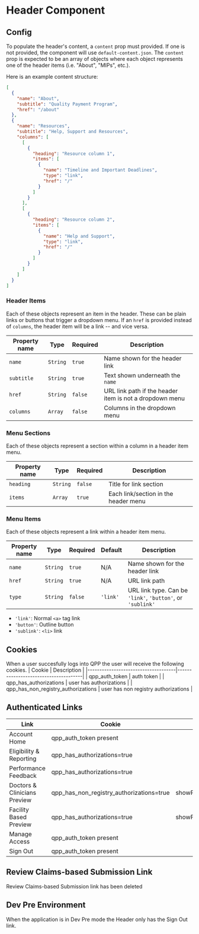 # Header Component

## Config

To populate the header's content, a `content` prop must provided. If one is not provided, the component will use `default-content.json`. The `content` prop is expected to be an array of objects where each object represents one of the header items (i.e. "About", "MIPs", etc.).

Here is an example content structure:

```json
[
  {
    "name": "About",
    "subtitle": "Quality Payment Program",
    "href": "/about"
  },
  {
    "name": "Resources",
    "subtitle": "Help, Support and Resources",
    "columns": [
      [
        {
          "heading": "Resource column 1",
          "items": [
            {
              "name": "Timeline and Important Deadlines",
              "type": "link",
              "href": "/"
            }
          ]
        }
      ],
      [
        {
          "heading": "Resource column 2",
          "items": [
            {
              "name": "Help and Support",
              "type": "link",
              "href": "/"
            }
          ]
        }
      ]
    ]
  }
]
```

### Header Items

Each of these objects represent an item in the header. These can be plain links or buttons that trigger a dropdown menu. If an `href` is provided instead of `columns`, the header item will be a link -- and vice versa.

| Property name | Type     | Required | Description                                             |
| ------------- | -------- | -------- | ------------------------------------------------------- |
| `name`        | `String` | `true`   | Name shown for the header link                          |
| `subtitle`    | `String` | `true`   | Text shown underneath the `name`                        |
| `href`        | `String` | `false`  | URL link path if the header item is not a dropdown menu |
| `columns`     | `Array`  | `false`  | Columns in the dropdown menu                            |

### Menu Sections

Each of these objects represent a section within a column in a header item menu.

| Property name | Type     | Required | Description                          |
| ------------- | -------- | -------- | ------------------------------------ |
| `heading`     | `String` | `false`  | Title for link section               |
| `items`       | `Array`  | `true`   | Each link/section in the header menu |

### Menu Items

Each of these objects represent a link within a header item menu.

| Property name | Type     | Required | Default  | Description                                                |
| ------------- | -------- | -------- | -------- | ---------------------------------------------------------- |
| `name`        | `String` | `true`   | N/A      | Name shown for the header link                             |
| `href`        | `String` | `true`   | N/A      | URL link path                                              |
| `type`        | `String` | `false`  | `'link'` | URL link type. Can be `'link'`, `'button'`, or `'sublink'` |

- `'link'`: Normal `<a>` tag link
- `'button'`: Outline button
- `'sublink'`: `<li>` link

## Cookies

When a user succesfully logs into QPP the user will receive the following
cookies.
| Cookie | Description |
|-------------------------------------|--------------------------------------|
| qpp_auth_token | auth token |
| qpp_has_authorizations | user has authorizations |
| qpp_has_non_registry_authorizations | user has non registry authorizations |

## Authenticated Links

| Link                         | Cookie                                   | Property                          |
| ---------------------------- | ---------------------------------------- | --------------------------------- |
| Account Home                 | qpp_auth_token present                   |                                   |
| Eligibility & Reporting      | qpp_has_authorizations=true              |                                   |
| Performance Feedback         | qpp_has_authorizations=true              |                                   |
| Doctors & Clinicians Preview | qpp_has_non_registry_authorizations=true | showPhysicianCompareLink=true     |
| Facility Based Preview       | qpp_has_authorizations=true              | showFacilityBasedPreviewLink=true |
| Manage Access                | qpp_auth_token present                   |                                   |
| Sign Out                     | qpp_auth_token present                   |                                   |

## Review Claims-based Submission Link

Review Claims-based Submission link has been deleted

## Dev Pre Environment

When the application is in Dev Pre mode the Header only has the Sign Out link.
